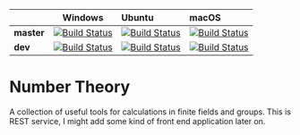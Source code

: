 |           | Windows | Ubuntu | macOS |
|-----------|:-------:|:-------|:------|
|**master** |[![Build Status](https://dev.azure.com/stefan-ilic/number-theory/_apis/build/status/master-windows)](https://dev.azure.com/stefan-ilic/number-theory/_build/latest?definitionId=2)|[![Build Status](https://dev.azure.com/stefan-ilic/number-theory/_apis/build/status/master-ubuntu)](https://dev.azure.com/stefan-ilic/number-theory/_build/latest?definitionId=6)|[![Build Status](https://dev.azure.com/stefan-ilic/number-theory/_apis/build/status/master-macOS)](https://dev.azure.com/stefan-ilic/number-theory/_build/latest?definitionId=5)|
|**dev**|[![Build Status](https://dev.azure.com/stefan-ilic/number-theory/_apis/build/status/dev-windows)](https://dev.azure.com/stefan-ilic/number-theory/_build/latest?definitionId=4)| [![Build Status](https://dev.azure.com/stefan-ilic/number-theory/_apis/build/status/dev-ubuntu)](https://dev.azure.com/stefan-ilic/number-theory/_build/latest?definitionId=8)|[![Build Status](https://dev.azure.com/stefan-ilic/number-theory/_apis/build/status/dev-macOS)](https://dev.azure.com/stefan-ilic/number-theory/_build/latest?definitionId=7)|


# Number Theory
A collection of useful tools for calculations in finite fields and groups. This is REST service, I might add some kind of front end application later on.